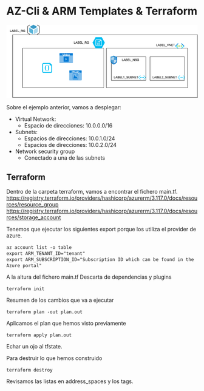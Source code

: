 # AZ-Cli & ARM Templates & Terraform
![infra](../docs/practica_2.png)

Sobre el ejemplo anterior, vamos a desplegar:
* Virtual Network:
  * Espacio de direcciones: 10.0.0.0/16
* Subnets:
  * Espacios de direcciones: 10.0.1.0/24
  * Espacios de direcciones: 10.0.2.0/24
* Network security group
  * Conectado a una de las subnets


## Terraform

Dentro de la carpeta terraform, vamos a encontrar el fichero main.tf.
https://registry.terraform.io/providers/hashicorp/azurerm/3.117.0/docs/resources/resource_group
https://registry.terraform.io/providers/hashicorp/azurerm/3.117.0/docs/resources/storage_account


Tenemos que ejecutar los siguientes export porque los utiliza el provider de azure.
```
az account list -o table
export ARM_TENANT_ID="tenant"
export ARM_SUBSCRIPTION_ID="Subscription ID which can be found in the Azure portal"
```
A la altura del fichero main.tf
Descarta de dependencias y plugins
```
terraform init
```
Resumen de los cambios que va a ejecutar
```
terraform plan -out plan.out
```
Aplicamos el plan que hemos visto previamente
```
terraform apply plan.out
```

Echar un ojo al tfstate.


Para destruir lo que hemos construido
```
terraform destroy
```
Revisamos las listas en address_spaces y los tags.
